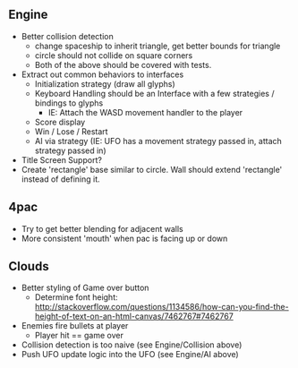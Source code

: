Engine
------
 - Better collision detection
   - change spaceship to inherit triangle, get better bounds for triangle
   - circle should not collide on square corners
   - Both of the above should be covered with tests.
 - Extract out common behaviors to interfaces
   - Initialization strategy (draw all glyphs)
   - Keyboard Handling should be an Interface with a few strategies / bindings to glyphs
     - IE: Attach the WASD movement handler to the player
   - Score display
   - Win / Lose / Restart
   - AI via strategy (IE: UFO has a movement strategy passed in, attach strategy passed in)
 - Title Screen Support?
 - Create 'rectangle' base similar to circle. Wall should extend 'rectangle' instead of defining it.

4pac
----
 - Try to get better blending for adjacent walls
 - More consistent 'mouth' when pac is facing up or down

Clouds
------
 - Better styling of Game over button
   - Determine font height: http://stackoverflow.com/questions/1134586/how-can-you-find-the-height-of-text-on-an-html-canvas/7462767#7462767
 - Enemies fire bullets at player
   - Player hit == game over
 - Collision detection is too naive (see Engine/Collision above)
 - Push UFO update logic into the UFO (see Engine/AI above)